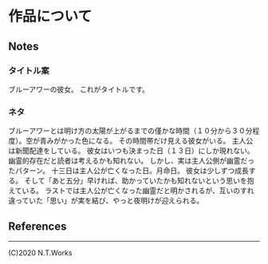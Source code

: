 # 作品について

## Notes

### タイトル案

ブルーアワーの彼女。
これがタイトルです。

### ネタ

ブルーアワーとは明け方の太陽が上がるまでの僅かな時間（１０分から３０分程度）。空が青みがかった色になる。
その時間帯だけ見える彼女がいる。
主人公は新聞配達をしている。
彼女はいつも決まった日（１３日）にしか現れない。
幽霊的存在だと読者は考えるかも知れない。
しかし、実は主人公側が幽霊だったパターン。
十三日は主人公が亡くなった日。月命日。
彼女は少しずつ成長する。
そして「あと五分」早ければ、助かっていたかも知れないという思いを抱えている。
ラストでは主人公が亡くなった幽霊だと明かされるが、互いのすれ違っていた「思い」が実を結び、やっと夜明けが迎えられる。

## References

---
(C)2020 N.T.Works
